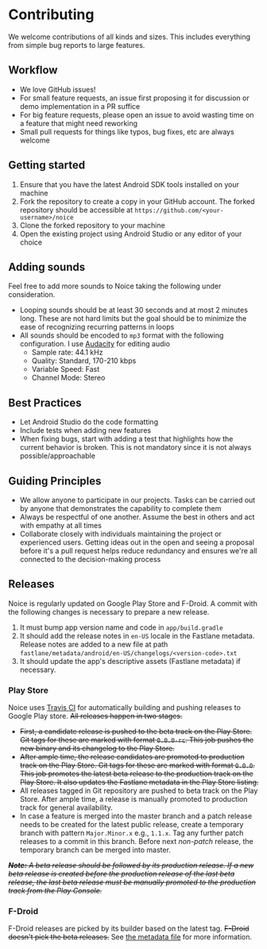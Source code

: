 # Contributing

We welcome contributions of all kinds and sizes. This includes everything from simple bug reports to large features.

## Workflow

- We love GitHub issues!
- For small feature requests, an issue first proposing it for discussion or demo
  implementation in a PR suffice
- For big feature requests, please open an issue to avoid wasting time on a feature
  that might need reworking
- Small pull requests for things like typos, bug fixes, etc are always welcome

## Getting started

1. Ensure that you have the latest Android SDK tools installed on your machine
2. Fork the repository to create a copy in your GitHub account. The forked repository
   should be accessible at `https://github.com/<your-username>/noice`
3. Clone the forked repository to your machine
4. Open the existing project using Android Studio or any editor of your choice

## Adding sounds

Feel free to add more sounds to Noice taking the following under consideration.

- Looping sounds should be at least 30 seconds and at most 2 minutes long. These are not
  hard limits but the goal should be to minimize the ease of recognizing recurring
  patterns in loops
- All sounds should be encoded to `mp3` format with the following configuration. I use
  [Audacity](https://www.audacityteam.org) for editing audio
  - Sample rate: 44.1 kHz
  - Quality: Standard, 170-210 kbps
  - Variable Speed: Fast
  - Channel Mode: Stereo

## Best Practices

- Let Android Studio do the code formatting
- Include tests when adding new features
- When fixing bugs, start with adding a test that highlights how the current behavior
  is broken. This is not mandatory since it is not always possible/approachable

## Guiding Principles

- We allow anyone to participate in our projects. Tasks can be carried out by anyone
  that demonstrates the capability to complete them
- Always be respectful of one another. Assume the best in others and act with empathy
  at all times
- Collaborate closely with individuals maintaining the project or experienced users.
  Getting ideas out in the open and seeing a proposal before it's a pull request helps
  reduce redundancy and ensures we're all connected to the decision-making process

## Releases

Noice is regularly updated on Google Play Store and F-Droid. A commit with the following
changes is necessary to prepare a new release.

1. It must bump app version name and code in `app/build.gradle`
2. It should add the release notes in `en-US` locale in the Fastlane metadata. Release notes are
   added to a new file at path `fastlane/metadata/android/en-US/changelogs/<version-code>.txt`
3. It should update the app's descriptive assets (Fastlane metadata) if necessary.

### Play Store

Noice uses [Travis CI](https://travis-ci.com/github/ashutoshgngwr/noice) for automatically
building and pushing releases to Google Play store. ~~All releases happen in two stages.~~

- ~~First, a candidate release is pushed to the beta track on the Play Store. Git tags for
  these are marked with format `0.0.0-rc`. This job pushes the new binary and its changelog
  to the Play Store.~~
- ~~After ample time, the release candidates are promoted to production track on the Play
  Store. Git tags for these are marked with format `0.0.0`. This job promotes the latest
  beta release to the production track on the Play Store. It also updates the Fastlane metadata
  in the Play Store listing.~~
- All releases tagged in Git repository are pushed to beta track on the Play Store. After ample
  time, a release is manually promoted to production track for general availability.
- In case a feature is merged into the master branch and a patch release needs to be created for
  the latest public release, create a temporary branch with pattern `Major.Minor.x` e.g., `1.1.x`.
  Tag any further patch releases to a commit in this branch. Before next _non-patch_ release, the
  temporary branch can be merged into master.

~~_**Note:** A beta release should be followed by its production release. If a new beta release
is created before the production release of the last beta release, the last beta release must
be manually promoted to the production track from the Play Console._~~

### F-Droid

F-Droid releases are picked by its builder based on the latest tag. ~~F-Droid doesn't pick
the beta releases.~~
See [the metadata file](https://gitlab.com/fdroid/fdroiddata/-/blob/master/metadata/com.github.ashutoshgngwr.noice.yml)
for more information.
